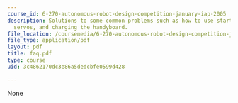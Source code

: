 ```yaml
---
course_id: 6-270-autonomous-robot-design-competition-january-iap-2005
description: Solutions to some common problems such as how to use start machine, twitching
  servos, and charging the handyboard.
file_location: /coursemedia/6-270-autonomous-robot-design-competition-january-iap-2005/3c4862170dc3e86a5dedcbfe0599d428_faq.pdf
file_type: application/pdf
layout: pdf
title: faq.pdf
type: course
uid: 3c4862170dc3e86a5dedcbfe0599d428

---
```

None